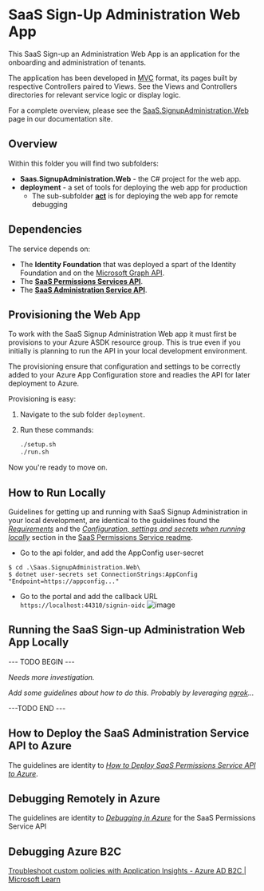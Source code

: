 # SaaS Sign-Up Administration Web App

This SaaS Sign-up an Administration Web App is an application for the onboarding and administration of tenants.

The application has been developed in [MVC](https://docs.microsoft.com/en-us/aspnet/core/mvc/overview?view=aspnetcore-6.0) format, its pages built by respective Controllers paired to Views. See the Views and Controllers directories for relevant service logic or display logic.

For a complete overview, please see the [SaaS.SignupAdministration.Web](https://azure.github.io/azure-saas/components/signup-administration/) page in our documentation site.

## Overview

Within this folder you will find two subfolders:

- **Saas.SignupAdministration.Web** - the C# project for the web app.
- **deployment** - a set of tools for deploying the web app for production
  - The sub-subfolder **[act](./deployment/act)** is for deploying the web app for remote debugging 

## Dependencies

The service depends on:

- The **Identity Foundation** that was deployed a spart of the Identity Foundation and on the [Microsoft Graph API](https://learn.microsoft.com/en-us/graph/use-the-api).
- The **[SaaS Permissions Services API](./../Saas.Identity/Saas.Permissions/readme.md)**.
- The **[SaaS Administration Service API](./../Saas.Admin/readme.md)**.

## Provisioning the  Web App

To work with the SaaS Signup Administration Web app it must first be provisions to your Azure ASDK resource group. This is true even if you initially is planning to run the API in your local development environment. 

The provisioning ensure that configuration and settings to be correctly added to your Azure App Configuration store and readies the API for later deployment to Azure.

Provisioning is easy:

1. Navigate to the sub folder `deployment`.

2. Run these commands:

   ```bash
   ./setup.sh
   ./run.sh
   ```

Now you're ready to move on.

## How to Run Locally

Guidelines for getting up and running with SaaS Signup Administration in your local development, are identical to the guidelines found the *[Requirements](./../Saas.Identity/Saas.Permissions/readme.md#Requirements)* and the *[Configuration, settings and secrets when running locally](./../Saas.Identity/Saas.Permissions/readme.md#running-the-saas-permissions-service-api-locally)* section in the [SaaS Permissions Service readme](./../Saas.Identity/Saas.Permissions/readme.md). 

- Go to the api folder, and add the AppConfig user-secret
```
$ cd .\Saas.SignupAdministration.Web\
$ dotnet user-secrets set ConnectionStrings:AppConfig "Endpoint=https://appconfig..."
```
- Go to the portal and add the callback URL `https://localhost:44310/signin-oidc`
![image](https://github.com/appwebcaddy/azure-saas/assets/134953582/f3ceb477-b661-4445-bf53-15645a7bf6e0)


## Running the SaaS Sign-up Administration Web App Locally

--- TODO BEGIN --- 

*Needs more investigation.*

*Add some guidelines about how to do this. Probably by leveraging [ngrok](https://ngrok.com/)...* 

---TODO END ---

## How to Deploy the SaaS Administration Service API to Azure

The guidelines are identity to *[How to Deploy SaaS Permissions Service API to Azure](./../Saas.Identity/Saas.Permissions/readme.md#how--to-deploy-saas-permissions-service-api-to-azure)*.

## Debugging Remotely in Azure

The guidelines are identity to *[Debugging in Azure](./../Saas.Identity/Saas.Permissions/readme.md#debugging-in-azure)* for the SaaS Permissions Service API

## Debugging Azure B2C



[Troubleshoot custom policies with Application Insights - Azure AD B2C | Microsoft Learn](https://learn.microsoft.com/en-us/azure/active-directory-b2c/troubleshoot-with-application-insights?pivots=b2c-custom-policy)
